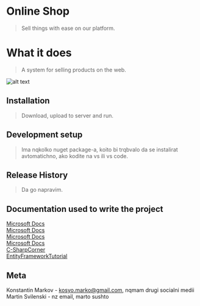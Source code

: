 # Online Shop

> Sell things with ease on our platform.

# What it does

> A system for selling products on the web.

![alt text](https://external-content.duckduckgo.com/iu/?u=https%3A%2F%2Flearningcontent.cisco.com%2Fimages%2FKA_FirstStepsCoding_Expectation_vs_Reality_v4.png&f=1&nofb=1)

## Installation

> Download, upload to server and run.

## Development setup

> Ima nqkolko nuget package-a, koito bi trqbvalo da se instalirat avtomatichno, ako kodite na vs ili vs code.

## Release History

> Da go napravim.

## Documentation used to write the project

[Microsoft Docs](https://docs.microsoft.com/en-us/ef/core/)<br />
[Microsoft Docs](https://docs.microsoft.com/en-us/aspnet/core/data/ef-mvc/intro?view=aspnetcore-5.0)<br />
[Microsoft Docs](https://docs.microsoft.com/en-us/aspnet/core/data/ef-rp/intro?view=aspnetcore-5.0&tabs=visual-studio)<br />
[Microsoft Docs](https://docs.microsoft.com/en-us/aspnet/core/security/?view=aspnetcore-5.0)<br />
[C-SharpCorner](https://www.c-sharpcorner.com/article/tutorial-use-entity-framework-core-5-0-in-net-core-3-1-with-mysql-database-by2/)<br />
[EntityFrameworkTutorial](https://www.entityframeworktutorial.net/efcore/entity-framework-core-dbcontext.aspx)

## Meta

Konstantin Markov - kosyo.marko@gmail.com, nqmam drugi socialni medii<br />
Martin Svilenski - nz email,               marto sushto

